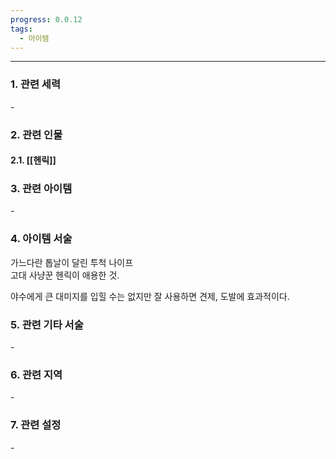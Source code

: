 ```yaml
---
progress: 0.0.12
tags:
  - 아이템
---
```

---
### 1. 관련 세력 
\-

### 2. 관련 인물
#### 2.1. [[헨릭]]

### 3. 관련 아이템
\-

### 4. 아이템 서술
가느다란 톱날이 달린 투척 나이프  
고대 사냥꾼 헨릭이 애용한 것.  
  
야수에게 큰 대미지를 입힐 수는 없지만 잘 사용하면 견제, 도발에 효과적이다.

### 5. 관련 기타 서술
\-
### 6. 관련 지역
\-

### 7. 관련 설정
\-